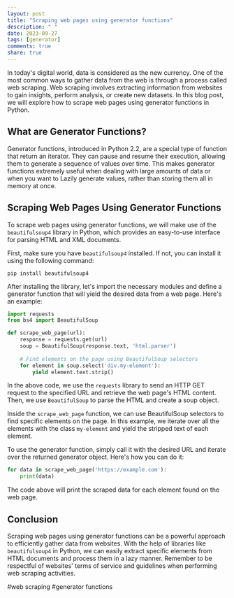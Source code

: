 ```yaml
---
layout: post
title: "Scraping web pages using generator functions"
description: " "
date: 2023-09-27
tags: [generator]
comments: true
share: true
---
```


In today's digital world, data is considered as the new currency. One of the most common ways to gather data from the web is through a process called web scraping. Web scraping involves extracting information from websites to gain insights, perform analysis, or create new datasets. In this blog post, we will explore how to scrape web pages using generator functions in Python.

## What are Generator Functions?

Generator functions, introduced in Python 2.2, are a special type of function that return an iterator. They can pause and resume their execution, allowing them to generate a sequence of values over time. This makes generator functions extremely useful when dealing with large amounts of data or when you want to Lazily generate values, rather than storing them all in memory at once.

## Scraping Web Pages Using Generator Functions

To scrape web pages using generator functions, we will make use of the `beautifulsoup4` library in Python, which provides an easy-to-use interface for parsing HTML and XML documents.

First, make sure you have `beautifulsoup4` installed. If not, you can install it using the following command:

```
pip install beautifulsoup4
```

After installing the library, let's import the necessary modules and define a generator function that will yield the desired data from a web page. Here's an example:

```python
import requests
from bs4 import BeautifulSoup

def scrape_web_page(url):
    response = requests.get(url)
    soup = BeautifulSoup(response.text, 'html.parser')
    
    # Find elements on the page using BeautifulSoup selectors
    for element in soup.select('div.my-element'):
        yield element.text.strip()
```

In the above code, we use the `requests` library to send an HTTP GET request to the specified URL and retrieve the web page's HTML content. Then, we use `BeautifulSoup` to parse the HTML and create a soup object.

Inside the `scrape_web_page` function, we can use BeautifulSoup selectors to find specific elements on the page. In this example, we iterate over all the elements with the class `my-element` and yield the stripped text of each element.

To use the generator function, simply call it with the desired URL and iterate over the returned generator object. Here's how you can do it:

```python
for data in scrape_web_page('https://example.com'):
    print(data)
```

The code above will print the scraped data for each element found on the web page.

## Conclusion

Scraping web pages using generator functions can be a powerful approach to efficiently gather data from websites. With the help of libraries like `beautifulsoup4` in Python, we can easily extract specific elements from HTML documents and process them in a lazy manner. Remember to be respectful of websites' terms of service and guidelines when performing web scraping activities.

#web scraping #generator functions